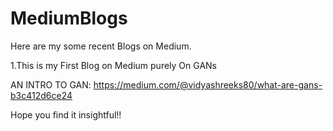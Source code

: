 # MediumBlogs
Here are my some recent Blogs on Medium.

1.This is my First Blog on Medium purely On GANs

AN INTRO TO GAN:
https://medium.com/@vidyashreeks80/what-are-gans-b3c412d6ce24

Hope you find it insightful!!
